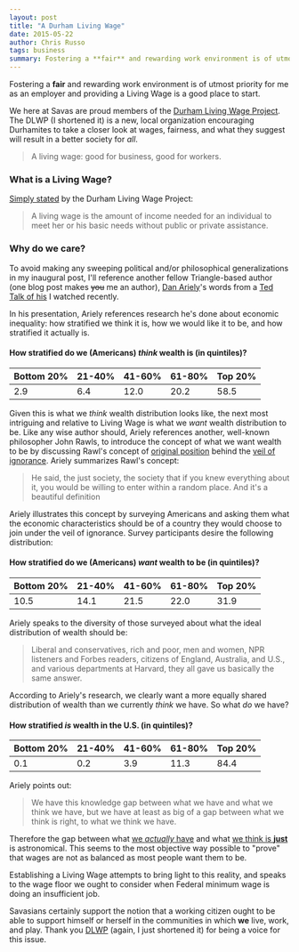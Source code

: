 ```yaml
---
layout: post
title: "A Durham Living Wage"
date: 2015-05-22
author: Chris Russo
tags: business
summary: Fostering a **fair** and rewarding work environment is of utmost priority for me as an employer and providing a Living Wage is a good place to start.
---
```


Fostering a **fair** and rewarding work environment is of utmost priority for me as
an employer and providing a Living Wage is a good place to start.

We here at Savas are proud members of the [Durham Living Wage Project](http://www.durhamlivingwage.org).
The DLWP (I shortened it) is a new, local organization encouraging
Durhamites to take a closer look at wages, fairness, and what they suggest will
result in a better society for _all_.

> A living wage: good for business, good for workers.

### What is a Living Wage?

[Simply stated](http://www.durhamlivingwage.org/what) by the Durham Living Wage Project:

> A living wage is the amount of income needed for an individual to meet her or his basic needs without public or private assistance.

### Why do we care?

To avoid making any sweeping political and/or philosophical generalizations in
my inaugural post, I'll reference another fellow Triangle-based author
(one blog post makes <del>you</del> me an author), [Dan Ariely](http://danariely.com/)'s words from a
[Ted Talk of his](https://www.ted.com/talks/dan_ariely_how_equal_do_we_want_the_world_to_be_you_d_be_surprised?language=en)
I watched recently.

In his presentation, Ariely references research he's done about economic inequality:
how stratified we think it is, how we would like it to be, and how
stratified it actually is.

#### How stratified do we (Americans) _think_ wealth is (in quintiles)?

| Bottom 20% | 21-40% | 41-60% | 61-80% | Top 20% |
|:--------|:-------|:--------|:--------|:-------|
| 2.9   | 6.4   | 12.0   | 20.2   | 58.5   |


Given this is what we _think_ wealth distribution looks like, the next
most intriguing and relative to Living Wage is what we _want_ wealth
distribution to be. Like any wise author should, Ariely references another,
well-known philosopher John Rawls, to introduce the concept of what we want
wealth to be by discussing Rawl's concept of
[original position](http://en.wikipedia.org/wiki/Original_position)
behind the [veil of ignorance](http://en.wikipedia.org/wiki/Veil_of_ignorance).
Ariely summarizes Rawl's concept:

> He said, the just society, the society that if you knew everything
about it, you would be willing to enter within a random place. And it's a
beautiful definition

Ariely illustrates this concept by surveying Americans and asking them what the
economic characteristics should be of a country they would choose to join under
the veil of ignorance. Survey participants desire the following distribution:

#### How stratified do we (Americans) **_want_** wealth to be (in quintiles)?

| Bottom 20% | 21-40% | 41-60% | 61-80% | Top 20% |
|:--------|:-------|:--------|:--------|:-------|
| 10.5   | 14.1   | 21.5   | 22.0   | 31.9   |

Ariely speaks to the diversity of those surveyed about what the ideal distribution
of wealth should be:

> Liberal and conservatives, rich and poor, men and women, NPR listeners and
Forbes readers, citizens of England, Australia, and U.S., and various departments
at Harvard, they all gave us basically the same answer.

According to Ariely's research, we clearly want a more equally shared
distribution of wealth than we currently _think_ we have. So what _do_ we have?

#### How stratified _is_ wealth in the U.S. (in quintiles)?

| Bottom 20% | 21-40% | 41-60% | 61-80% | Top 20% |
|:--------|:-------|:--------|:--------|:-------|
| 0.1   | 0.2   | 3.9   | 11.3   | 84.4   |

Ariely points out:

> We have this knowledge gap between what we have and what we think we have, but
we have at least as big of a gap between what we think is right, to what we think
we have.

Therefore the gap between what
[we _actually_ have](#how-stratified-is-wealth-in-the-us-in-quintiles) and what
[we think is **just**](#how-stratified-do-we-americans-want-wealth-to-be-in-quintiles)
is astronomical. This seems to the most objective way possible to "prove"
that wages are not as balanced as most people want them to be.

Establishing a Living Wage attempts to bring light to this reality, and speaks
to the wage floor we ought to consider when Federal minimum wage is doing an
insufficient job.

Savasians certainly support the notion that a working citizen ought to be
able to support himself or herself in the communities in which **we** live, work,
and play. Thank you [DLWP](http://www.durhamlivingwage.org)
(again, I just shortened it) for being a voice for this
issue.
